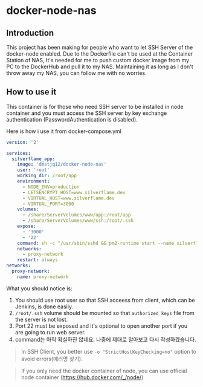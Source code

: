 # docker-node-nas

## Introduction

This project has been making for people who want to let SSH Server of the docker-node enabled.
Due to the Dockerfile can't be used at the Container Station of NAS, It's needed for me to push custom docker image from my PC to the DockerHub and pull it to my NAS.
Maintaining it as long as I don't throw away my NAS, you can follow me with no worries.

## How to use it

This container is for those who need SSH server to be installed in node container and you must access the SSH server by key exchange authentication (PasswordAuthentication is disabled).

Here is how i use it from docker-compose.yml

```yml
version: '2'

services:
  silverflame_app:
    image: 'dmstjq12/docker-node-nas'
    user: 'root'
    working_dir: /root/app
    environment:
      - NODE_ENV=production
      - LETSENCRYPT_HOST=www.silverflame.dev
      - VIRTUAL_HOST=www.silverflame.dev
      - VIRTUAL_PORT=3000
    volumes:
      - /share/ServerVolumes/www/app:/root/app
      - /share/ServerVolumes/www/ssh:/root/.ssh
    expose:
      - '3000'
      - '22'
    command: sh -c "/usr/sbin/sshd && pm2-runtime start --name silverflame_app node -- server.js"
    networks:
      - proxy-network
    restart: always
networks:
  proxy-network:
    name: proxy-network
```

What you should notice is:

1. You should use root user so that SSH acceess from client, which can be Jenkins, is done easily.
2. `/root/.ssh` volume should be mounted so that `authorized_keys` file from the server is not lost.
3. Port 22 must be exposed and it's optional to open another port if you are going to run web server.
4. command는 아직 확실하진 않네요. 나중에 제대로 알아보고 다시 작성하겠습니다.

> In SSH Client, you better use `-o "StrictHostKeyChecking=no"` option to avoid errors(에러명 찾기).

> If you only need the docker container of node, you can use official node container (https://hub.docker.com/_/node/)
